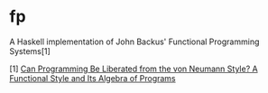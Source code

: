 fp
==

A Haskell implementation of John Backus' Functional Programming Systems[1]

[1] [Can Programming Be Liberated from the von Neumann Style? A Functional Style and Its Algebra of Programs][CanProgrammingBeLiberated]

[CanProgrammingBeLiberated]: http://worrydream.com/refs/Backus-CanProgrammingBeLiberated.pdf
